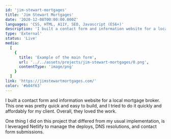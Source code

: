 ```yaml
---
id: 'jim-stewart-mortgages'
title: 'Jim Stewart Mortgages'
date: '2020-12-08T00:00:00.000Z'
languages: 'CSS, HTML, A11Y, SEO, Javascript (ES6+)'
description: 'I built a contact form and information website for a local mortgage broker'
type: 'External'
status: 'Live'
media:
  [
    {
      title: 'Example of the main form',
      url: '../../assets/projects/jim-stewart-mortgages/0.png',
      contentType: 'image/png'
    }
  ]
link: 'https://jimstewartmortgages.com/'
color: '#b04f63'
---
```


I built a contact form and information website for a local mortgage broker. This one was pretty quick and easy to build, and I tried to do it quickly and affordably for my client. Overall, they loved the work.

One thing I did on this project that differed from my usual implementation, is I leveraged Netlify to manage the deploys, DNS resolutions, and contact form submissions.
